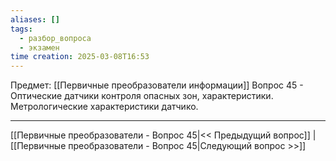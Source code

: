 ```yaml
---
aliases: []
tags:
  - разбор_вопроса
  - экзамен
time creation: 2025-03-08T16:53
---
```

Предмет: [[Первичные преобразователи информации]]
Вопрос 45 - Оптические датчики контроля опасных зон, характеристики. Метрологические характеристики датчико.



---
[[Первичные преобразователи - Вопрос 45|<< Предыдущий вопрос]] | [[Первичные преобразователи - Вопрос 45|Следующий вопрос >>]]